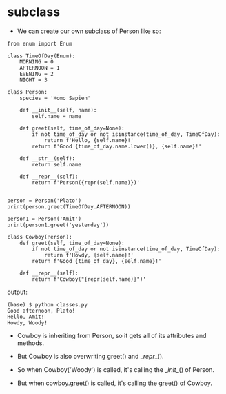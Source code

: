 
# subclass

- We can create our own subclass of Person like so:
```text
from enum import Enum

class TimeOfDay(Enum):
    MORNING = 0
    AFTERNOON = 1
    EVENING = 2
    NIGHT = 3

class Person:
    species = 'Homo Sapien'

    def __init__(self, name):
        self.name = name

    def greet(self, time_of_day=None):
        if not time_of_day or not isinstance(time_of_day, TimeOfDay):
            return f'Hello, {self.name}!'
        return f'Good {time_of_day.name.lower()}, {self.name}!'

    def __str__(self):
        return self.name

    def __repr__(self):
        return f'Person({repr(self.name)})'


person = Person('Plato')
print(person.greet(TimeOfDay.AFTERNOON))

person1 = Person('Amit')
print(person1.greet('yesterday'))

class Cowboy(Person):
    def greet(self, time_of_day=None):
        if not time_of_day or not isinstance(time_of_day, TimeOfDay):
            return f'Howdy, {self.name}!'
        return f'Good {time_of_day}, {self.name}!'

    def __repr__(self):
        return f'Cowboy("{repr(self.name)}")'
```

output:
```text
(base) $ python classes.py
Good afternoon, Plato!
Hello, Amit!
Howdy, Woody!
```

- Cowboy is inheriting from Person, so it gets all of its attributes and methods.

- But Cowboy is also overwriting greet() and \__repr__().

- So when Cowboy('Woody') is called, it's calling the \__init__() of Person.

- But when cowboy.greet() is called, it's calling the greet() of Cowboy.